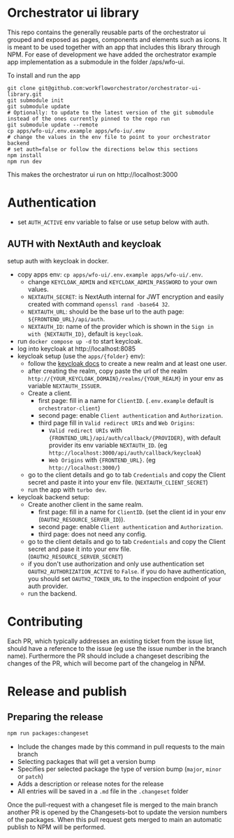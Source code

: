 # Orchestrator ui library

This repo contains the generally reusable parts of the orchestrator ui grouped and exposed as pages, components and elements such as icons.
It is meant to be used together with an app that includes this library through NPM. For ease of development we have added the orchestrator example app implementation as a submodule in the folder /aps/wfo-ui.



To install and run the app

```
git clone git@github.com:workfloworchestrator/orchestrator-ui-library.git
git submodule init
git submodule update
# Optionally: to update to the latest version of the git submodule instead of the ones currently pinned to the repo run
git submodule update --remote
cp apps/wfo-ui/.env.example apps/wfo-iu/.env
# change the values in the env file to point to your orchestrator backend
# set auth=false or follow the directions below this sections
npm install
npm run dev
```

This makes the orchestrator ui run on http://localhost:3000

# Authentication

-   set `AUTH_ACTIVE` env variable to false or use setup below with auth.

## AUTH with NextAuth and keycloak

setup auth with keycloak in docker.

-   copy apps env: `cp apps/wfo-ui/.env.example apps/wfo-ui/.env`.
    -   change `KEYCLOAK_ADMIN` and `KEYCLOAK_ADMIN_PASSWORD` to your own values.
    -   `NEXTAUTH_SECRET`: is NextAuth internal for JWT encryption and easily created with command `openssl rand -base64 32`.
    -   `NEXTAUTH_URL`: should be the base url to the auth page: `${FRONTEND_URL}/api/auth`.
    -   `NEXTAUTH_ID`: name of the provider which is shown in the `Sign in with {NEXTAUTH_ID}`, default is `keycloak`.
-   run `docker compose up -d` to start keycloak.
-   log into keycloak at http://localhost:8085
-   keycloak setup (use the `apps/{folder}` env):
    -   follow the [keycloak docs](https://www.keycloak.org/getting-started/getting-started-docker#_secure_the_first_application) to create a new realm and at least one user.
    -   after creating the realm, copy paste the url of the realm `http://{YOUR_KEYCLOAK_DOMAIN}/realms/{YOUR_REALM}` in your env as variable `NEXTAUTH_ISSUER`.
    -   Create a client.
        -   first page: fill in a name for `ClientID`. (`.env.example` default is `orchestrator-client`)
        -   second page: enable `Client authentication` and `Authorization`.
        -   third page fill in `Valid redirect URIs` and `Web Origins`:
            -   `Valid redirect URIs` with `{FRONTEND_URL}/api/auth/callback/{PROVIDER}`, with default provider its env variable `NEXTAUTH_ID`. (eg `http://localhost:3000/api/auth/callback/keycloak`)
            -   `Web Origins` with `{FRONTEND_URL}`. (eg `http://localhost:3000/`)
    -   go to the client details and go to tab `Credentials` and copy the Client secret and paste it into your env file. (`NEXTAUTH_CLIENT_SECRET`)
    -   run the app with `turbo dev`.
-   keycloak backend setup:
    -   Create another client in the same realm.
        -   first page: fill in a name for `ClientID`. (set the client id in your env (`OAUTH2_RESOURCE_SERVER_ID`)).
        -   second page: enable `Client authentication` and `Authorization`.
        -   third page: does not need any config.
    -   go to the client details and go to tab `Credentials` and copy the Client secret and pase it into your env file. (`OAUTH2_RESOURCE_SERVER_SECRET`)
    -   if you don't use authorization and only use authentication set `OAUTH2_AUTHORIZATION_ACTIVE` to `False`. if you do have authentication, you should set `OAUTH2_TOKEN_URL` to the inspection endpoint of your auth provider.
    -   run the backend.

# Contributing

Each PR, which typically addresses an existing ticket from the issue list, should have a reference to the issue (eg use the issue number in the branch name). Furthermore the PR should include a changeset describing the changes of the PR, which will become part of the changelog in NPM.

# Release and publish

## Preparing the release

```bash
npm run packages:changeset
```

-   Include the changes made by this command in pull requests to the main branch
-   Selecting packages that will get a version bump
-   Specifies per selected package the type of version bump (`major`, `minor` or `patch`)
-   Adds a description or release notes for the release
-   All entries will be saved in a `.md` file in the `.changeset` folder

Once the pull-request with a changeset file is merged to the main branch another PR is opened by the Changesets-bot to update the version numbers of the packages. When this pull request gets merged to main an automatic publish to NPM will be performed.
